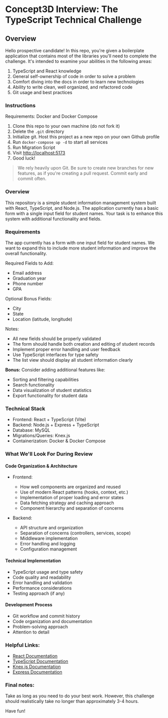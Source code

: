 # Concept3D Interview: The TypeScript Technical Challenge

## Overview

Hello prospective candidate! In this repo, you're given a boilerplate application that contains most of the libraries you'll need to complete the challenge. It's intended to examine your abilities in the following areas:

1. TypeScript and React knowledge
2. General self-ownership of code in order to solve a problem
3. Comfort diving into the docs in order to learn new technologies
4. Ability to write clean, well organized, and refactored code
5. Git usage and best practices

### Instructions

Requirements: Docker and Docker Compose

1. Clone this repo to your own machine (do not fork it)
2. Delete the `.git` directory
3. Initialize git. Host this project as a new repo on your own Github profile
4. Run `docker-compose up -d` to start all services
5. Run Migration Script
6. Visit [http://localhost:5173](http://localhost:5173)
7. Good luck!

> We rely heavily upon Git. Be sure to create new branches for new features, as if you're creating a pull request. Commit early and commit often.

### Overview

This repository is a simple student information management system built with React, TypeScript, and Node.js. 
The application currently has a basic form with a single input field for student names. 
Your task is to enhance this system with additional functionality and fields.

### Requirements

The app currently has a form with one input field for student names. 
We want to expand this to include more student information and improve the overall functionality.

Required Fields to Add:
* Email address
* Graduation year
* Phone number
* GPA

Optional Bonus Fields:
* City
* State
* Location (latitude, longitude)

Notes:
* All new fields should be properly validated
* The form should handle both creation and editing of student records
* Implement proper error handling and user feedback
* Use TypeScript interfaces for type safety
* The list view should display all student information clearly

**Bonus:** Consider adding additional features like:
* Sorting and filtering capabilities
* Search functionality
* Data visualization of student statistics
* Export functionality for student data

### Technical Stack
- Frontend: React + TypeScript (Vite)
- Backend: Node.js + Express + TypeScript
- Database: MySQL
- Migrations/Queries: Knex.js
- Containerization: Docker & Docker Compose

### What We'll Look For During Review

#### Code Organization & Architecture
* Frontend:
  - How well components are organized and reused
  - Use of modern React patterns (hooks, context, etc.)
  - Implementation of proper loading and error states
  - Data fetching strategy and caching approach
  - Component hierarchy and separation of concerns

* Backend:
  - API structure and organization
  - Separation of concerns (controllers, services, scope)
  - Middleware implementation
  - Error handling and logging
  - Configuration management

#### Technical Implementation
* TypeScript usage and type safety
* Code quality and readability
* Error handling and validation
* Performance considerations
* Testing approach (if any)

#### Development Process
* Git workflow and commit history
* Code organization and documentation
* Problem-solving approach
* Attention to detail

### Helpful Links:
- [React Documentation](https://react.dev/)
- [TypeScript Documentation](https://www.typescriptlang.org/docs/)
- [Knex.js Documentation](https://knexjs.org/)
- [Express Documentation](https://expressjs.com/)

### Final notes:

Take as long as you need to do your best work. 
However, this challenge should realistically take no longer than approximately 3-4 hours.

Have fun!
